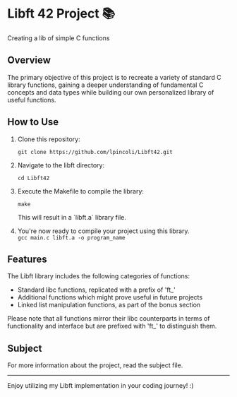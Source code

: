 <h1>Libft 42 Project 📚</h1>
Creating a lib of simple C functions
<h2>Overview</h2>
<p>The primary objective of this project is to recreate a variety of standard C library functions, gaining a deeper understanding of fundamental C concepts and data types while building our own personalized library of useful functions.</p>
<h2>How to Use</h2>
<ol>
  <li>Clone this repository:</li>
  <pre><code>git clone https://github.com/lpincoli/Libft42.git</code></pre>
  <li>Navigate to the libft directory:</li>
  <pre><code>cd Libft42</code></pre>
  <li>Execute the Makefile to compile the library:</li>
  <pre><code>make</code></pre>
  <p>This will result in a `libft.a` library file.</p>
  <li>You're now ready to compile your project using this library.</li wh
  <pre><code>gcc main.c libft.a -o program_name</code></pre>
</ol>
<h2>Features</h2>
<p>The Libft library includes the following categories of functions:</p>
<ul>
  <li>Standard libc functions, replicated with a prefix of 'ft_'</li>
  <li>Additional functions which might prove useful in future projects</li>
  <li>Linked list manipulation functions, as part of the bonus section</li>
</ul>
<p>Please note that all functions mirror their libc counterparts in terms of functionality and interface but are prefixed with 'ft_' to distinguish them.</p>

<h2>Subject</h2>

<p>For more information about the project, read the subject file.</p>
<hr>
<p>Enjoy utilizing my Libft implementation in your coding journey! :)</p>
